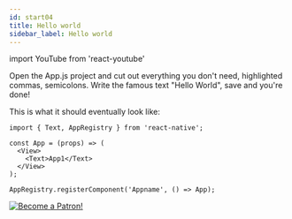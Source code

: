 ```yaml
---
id: start04
title: Hello world
sidebar_label: Hello world
---
```


import YouTube from 'react-youtube'


Open the App.js project and cut out everything you don't need, highlighted commas, semicolons. Write the famous text "Hello World", save and you're done!

<YouTube videoId='has8w-mzVSM' />

This is what it should eventually look like:

```SnackPlayer
import { Text, AppRegistry } from 'react-native';

const App = (props) => (
  <View>
    <Text>App1</Text>
  </View>
);

AppRegistry.registerComponent('Appname', () => App);
```

[![Become a Patron!](/img/logo/patreon.jpg)](https://www.patreon.com/bePatron?u=31769291)
